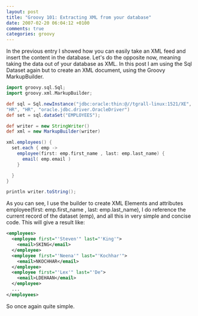 ```yaml
---
layout: post
title: "Groovy 101: Extracting XML from your database"
date: 2007-02-20 06:04:12 +0100
comments: true
categories: groovy
---
```

In the previous entry I showed how you can easily take an XML feed and insert the content in the database. Let's do the opposite now, meaning taking the data out of your database as XML. In this post I am using the Sql Dataset again but to create an XML document, using the Groovy MarkupBuilder.

``` groovy
import groovy.sql.Sql;
import groovy.xml.MarkupBuilder;

def sql = Sql.newInstance("jdbc:oracle:thin:@//tgrall-linux:1521/XE",
"HR", "HR", "oracle.jdbc.driver.OracleDriver")
def set = sql.dataSet("EMPLOYEES");

def writer = new StringWriter()
def xml = new MarkupBuilder(writer)

xml.employees() {
  set.each { emp ->
    employee(first: emp.first_name , last: emp.last_name) {
      email( emp.email )
    }

  }
}

println writer.toString();
```

As you can see, I use the builder to create XML Elements and attributes employee(first: emp.first_name , last: emp.last_name), I do reference the current record of the dataset (emp), and all this in very simple and concise code.
This will give a result like:

``` xml
<employees>
  <employee first="'Steven'" last="'King'">
    <email>SKING</email>
  </employee>
  <employee first="'Neena'" last="'Kochhar'">
    <email>NKOCHHAR</email>
  </employee>
  <employee first="'Lex'" last="'De">
    <email>LDEHAAN</email>
  </employee>
  ...
</employees>
```

So once again quite simple.
